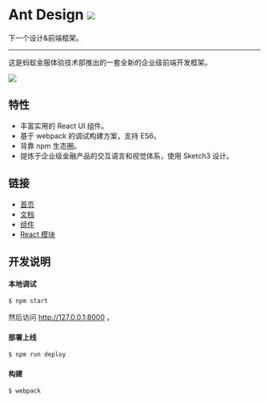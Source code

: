 # Ant Design [![](https://travis-ci.org/ant-design/ant-design.svg)](https://travis-ci.org/ant-design/ant-design)

下一个设计&前端框架。

---

这是蚂蚁金服体验技术部推出的一套全新的企业级前端开发框架。

![](https://t.alipayobjects.com/images/rmsweb/T1vp8gXoxpXXXXXXXX.svg)

## 特性

- 丰富实用的 React UI 组件。
- 基于 webpack 的调试构建方案，支持 ES6。
- 背靠 npm 生态圈。
- 提炼于企业级金融产品的交互语言和视觉体系，使用 Sketch3 设计。


## 链接

- [首页](http://ant.design/)
- [文档](http://ant.design/docs/introduce)
- [组件](http://ant.design/components/)
- [React 模块](http://react-component.github.io/)


## 开发说明

#### 本地调试

```bash
$ npm start
```

然后访问 http://127.0.0.1:8000 。

#### 部署上线

```bash
$ npm run deploy
```

#### 构建

```bash
$ webpack
```
